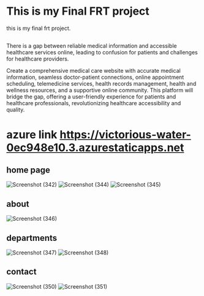 # This is my Final FRT project
this is my final frt project. 
 ##

There is a gap between reliable medical information and accessible healthcare services online, leading to confusion for patients and challenges for healthcare providers.

Create a comprehensive medical care website with accurate medical information, seamless doctor-patient connections, online appointment scheduling, telemedicine services, health records management, health and wellness resources, and a supportive online community. This platform will bridge the gap, offering a user-friendly experience for patients and healthcare professionals, revolutionizing healthcare accessibility and quality.

# azure link https://victorious-water-0ec948e10.3.azurestaticapps.net
## home  page
![Screenshot (342)](https://github.com/Spectre0708/finalfrtproject/assets/124916739/dbf0e62f-6f24-4197-8965-99d848c75813)
![Screenshot (344)](https://github.com/Spectre0708/finalfrtproject/assets/124916739/208adb02-8869-4475-a681-41f55441d6c7)
![Screenshot (345)](https://github.com/Spectre0708/finalfrtproject/assets/124916739/3fcd70dd-9b9c-47c5-81d5-846d12c177cf)
## about
![Screenshot (346)](https://github.com/Spectre0708/finalfrtproject/assets/124916739/8a1719d9-df94-460c-a96d-9dd0affd7189)
## departments
![Screenshot (347)](https://github.com/Spectre0708/finalfrtproject/assets/124916739/26696fde-9ea4-4733-89bf-9204c44c5411)
![Screenshot (348)](https://github.com/Spectre0708/finalfrtproject/assets/124916739/64f39e41-5aa8-4e8a-b9d4-24bb2da7941b)
## contact
![Screenshot (350)](https://github.com/Spectre0708/finalfrtproject/assets/124916739/d064bea5-8dfb-428f-8d0a-add54e2ad363)
![Screenshot (351)](https://github.com/Spectre0708/finalfrtproject/assets/124916739/44763f17-591f-48cc-8241-6c47963328ab)
